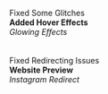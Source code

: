 Fixed Some Glitches <br>
**Added Hover Effects** <br>
*Glowing Effects* <br>
<br>
<br>
Fixed Redirecting Issues <br>
**Website Preview** <br>
*Instagram Redirect* <br>
